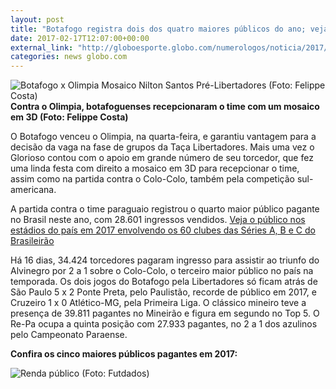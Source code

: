 ```yaml
---
layout: post
title: "Botafogo registra dois dos quatro maiores públicos do ano; veja ranking"
date: 2017-02-17T12:07:00+00:00
external_link: "http://globoesporte.globo.com/numerologos/noticia/2017/02/botafogo-registra-dois-dos-quatro-maiores-publicos-do-ano-veja-ranking.html"
categories: news globo.com
---
```

 ![Botafogo x Olimpia Mosaico Nilton Santos Pré-Libertadores (Foto: Felippe Costa)](http://s2.glbimg.com/bDaa7mhwW1kbKGQu2c3sr6fYY3k=/91x0:849x581/300x230/s.glbimg.com/es/ge/f/original/2017/02/15/whatsapp_image_2017-02-15_at_21.41.09.jpeg "Botafogo x Olimpia Mosaico Nilton Santos Pré-Libertadores (Foto: Felippe Costa)")**Contra o Olimpia, botafoguenses recepcionaram o time com um mosaico em 3D (Foto: Felippe Costa)**

O Botafogo venceu o Olimpia, na quarta-feira, e garantiu vantagem para a decisão da vaga na fase de grupos da Taça Libertadores. Mais uma vez o Glorioso contou com o apoio em grande número de seu torcedor, que fez uma linda festa com direito a mosaico em 3D para recepcionar o time, assim como na partida contra o Colo-Colo, também pela competição sul-americana.

A partida contra o time paraguaio registrou o quarto maior público pagante no Brasil neste ano, com 28.601 ingressos vendidos. [Veja o público nos estádios do país em 2017 envolvendo os 60 clubes das Séries A, B e C do Brasileirão](http://app.globoesporte.globo.com/futebol/publico-no-brasil/)

Há 16 dias, 34.424 torcedores pagaram ingresso para assistir ao triunfo do Alvinegro por 2 a 1 sobre o Colo-Colo, o terceiro maior público no país na temporada. Os dois jogos do Botafogo pela Libertadores só ficam atrás de São Paulo 5 x 2 Ponte Preta, pelo Paulistão, recorde de público em 2017, e Cruzeiro 1 x 0 Atlético-MG, pela Primeira Liga. O clássico mineiro teve a presença de 39.811 pagantes no Mineirão e figura em segundo no Top 5. O Re-Pa ocupa a quinta posição com 27.933 pagantes, no 2 a 1 dos azulinos pelo Campeonato Paraense.

**Confira os cinco maiores públicos pagantes em 2017:**

 ![Renda público (Foto: Futdados)](http://s2.glbimg.com/7yUtD3jooWuZFMUTGBMsZH75Y-0=/0x0:689x378/690x379/s.glbimg.com/es/ge/f/original/2017/02/17/renda.jpg "Renda público (Foto: Futdados)")  

